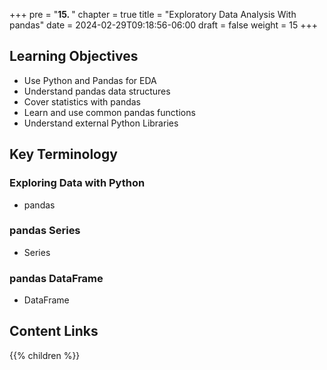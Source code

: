 +++
pre = "<b>15. </b>"
chapter = true
title = "Exploratory Data Analysis With pandas"
date = 2024-02-29T09:18:56-06:00
draft = false
weight = 15
+++

## Learning Objectives
- Use Python and Pandas for EDA
- Understand pandas data structures
- Cover statistics with pandas
- Learn and use common pandas functions
- Understand external Python Libraries

## Key Terminology

### Exploring Data with Python
- pandas

### pandas Series
- Series

### pandas DataFrame
- DataFrame

## Content Links

{{% children %}}
